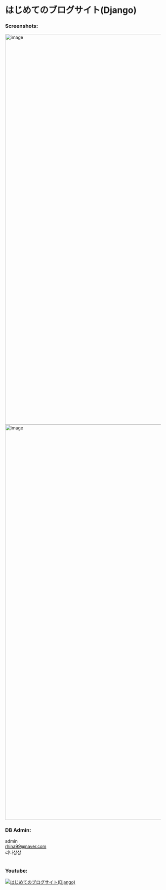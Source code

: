 # はじめてのブログサイト(Django)


### Screenshots:
<img width="1259" alt="image" src="https://user-images.githubusercontent.com/42660669/229221530-5bedcf9b-bc78-4451-aca2-9ffd1f6e02f5.png">
<img width="1274" alt="image" src="https://user-images.githubusercontent.com/42660669/229222003-01126c42-893e-4783-8993-7323d72fb7a1.png">
<br>

### DB Admin:
admin<br>
rhina99@naver.com<br>
리나삼삼<br>
<br>

### Youtube:
[![はじめてのブログサイト(Django)](https://i.ytimg.com/vi/NeGGafSMov8/hqdefault.jpg?sqp=-oaymwEbCKgBEF5IVPKriqkDDggBFQAAiEIYAXABwAEG&rs=AOn4CLAQ9GLA7XzFRNUopMGySlQ9qqxcRA)](https://www.youtube.com/watch?v=NeGGafSMov8&list=PLoSZs76tLtJihI7ME-qhzDpBOQy4yILcW "はじめてのブログサイト(Django)")
<br>
